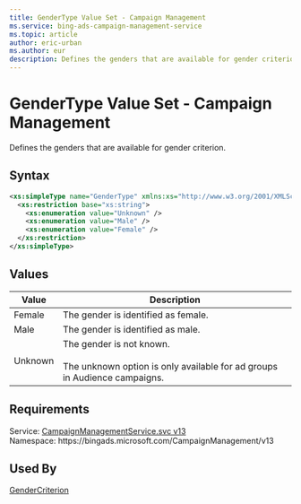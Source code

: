 ```yaml
---
title: GenderType Value Set - Campaign Management
ms.service: bing-ads-campaign-management-service
ms.topic: article
author: eric-urban
ms.author: eur
description: Defines the genders that are available for gender criterion.
---
```

# GenderType Value Set - Campaign Management
Defines the genders that are available for gender criterion.

## Syntax
```xml
<xs:simpleType name="GenderType" xmlns:xs="http://www.w3.org/2001/XMLSchema">
  <xs:restriction base="xs:string">
    <xs:enumeration value="Unknown" />
    <xs:enumeration value="Male" />
    <xs:enumeration value="Female" />
  </xs:restriction>
</xs:simpleType>
```

## <a name="values"></a>Values

|Value|Description|
|-----------|---------------|
|<a name="female"></a>Female|The gender is identified as female.|
|<a name="male"></a>Male|The gender is identified as male.|
|<a name="unknown"></a>Unknown|The gender is not known.<br/><br/>The unknown option is only available for ad groups in Audience campaigns.|

## Requirements
Service: [CampaignManagementService.svc v13](https://campaign.api.bingads.microsoft.com/Api/Advertiser/CampaignManagement/v13/CampaignManagementService.svc)  
Namespace: https\://bingads.microsoft.com/CampaignManagement/v13  

## Used By
[GenderCriterion](gendercriterion.md)  
